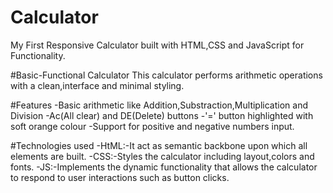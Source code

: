 # Calculator
My First Responsive Calculator built with HTML,CSS and JavaScript for Functionality.

#Basic-Functional Calculator 
This calculator performs arithmetic operations with a clean,interface and minimal styling.

#Features 
-Basic arithmetic like Addition,Substraction,Multiplication and Division 
-Ac(All clear) and DE(Delete) buttons 
-'=' button highlighted with soft orange colour 
-Support for positive and negative numbers input.

#Technologies used 
-HtML:-It act as semantic backbone upon which all elements are built. 
-CSS:-Styles the calculator including layout,colors and fonts. 
-JS:-Implements the dynamic functionality that allows the calculator to respond to user interactions such as button clicks.
